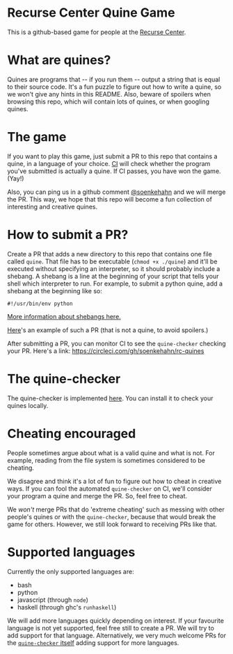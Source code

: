 # Recurse Center Quine Game

This is a github-based game for people at the [Recurse
Center](https://github.com/soenkehahn/rc-quines).


# What are quines?

Quines are programs that -- if you run them -- output a string that is equal to
their source code. It's a fun puzzle to figure out how to write a quine, so
we won't give any hints in this README. Also, beware of spoilers when browsing
this repo, which will contain lots of quines, or when googling quines.

# The game

If you want to play this game, just submit a PR to this repo that contains a
quine, in a language of your choice.
[CI](https://circleci.com/gh/soenkehahn/rc-quines) will check whether the
program you've submitted is actually a quine. If CI passes, you have won the
game. (Yay!)

Also, you can ping us in a github comment
[@soenkehahn](https://github.com/soenkehahn) and we will merge the PR. This way,
we hope that this repo will become a fun collection of interesting and creative
quines.

# How to submit a PR?

Create a PR that adds a new directory to this repo that contains one file called
`quine`. That file has to be executable (`chmod +x ./quine`) and it'll be
executed without specifying an interpreter, so it should probably include
a shebang. A shebang is a line at the beginning of your script that tells your shell
which interpreter to run. For example, to submit a python quine, add a shebang at
the beginning like so:

```
#!/usr/bin/env python
```

[More information about shebangs here.](https://en.wikipedia.org/wiki/Shebang_(Unix))

[Here](https://github.com/soenkehahn/rc-quines/pull/1)'s an
example of such a PR (that is not a quine, to avoid spoilers.)

After submitting
a PR, you can monitor CI to see the `quine-checker` checking your PR. Here's a link:
https://circleci.com/gh/soenkehahn/rc-quines

# The quine-checker

The quine-checker is implemented
[here](https://github.com/soenkehahn/quine-checker). You can install it to check
your quines locally.

# Cheating encouraged

People sometimes argue about what is a valid quine and what is not. For example,
reading from the file system is sometimes considered to be cheating.

We disagree and think it's a lot of fun to figure out how to cheat in creative ways.
If you can fool the automated `quine-checker` on CI, we'll consider your program a quine
and merge the PR. So, feel free to cheat.

We *won't* merge PRs that do 'extreme cheating' such as messing with other people's quines
or with the `quine-checker`, because that would break the game for others. However, we still
look forward to receiving PRs like that.

# Supported languages

Currently the only supported languages are:

- bash
- python
- javascript (through `node`)
- haskell (through ghc's `runhaskell`)

We will add more languages quickly depending on interest. If your favourite
language is not yet supported, feel free still to create a PR. We will try
to add support for that language. Alternatively, we very much welcome PRs for
the [`quine-checker` itself](https://github.com/soenkehahn/quine-checker)
adding support for more languages.
